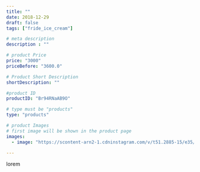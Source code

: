 ```yaml
---
title: ""
date: 2018-12-29
draft: false
tags: ["fride_ice_cream"]

# meta description
description : ""

# product Price
price: "3000"
priceBefore: "3600.0"

# Product Short Description
shortDescription: ""

#product ID
productID: "Br94RNaAB9O"

# type must be "products"
type: "products"

# product Images
# first image will be shown in the product page
images:
  - image: "https://scontent-arn2-1.cdninstagram.com/v/t51.2885-15/e35/46327383_935460239981675_9027254346389319649_n.jpg?se=7&tp=1&_nc_ht=scontent-arn2-1.cdninstagram.com&_nc_cat=111&_nc_ohc=HARiEIBA0K4AX8n0aYi&ccb=7-4&oh=0ce886041c7d51b9a57007e2cdb0282f&oe=6083403B&ig_cache_key=MTk0NDk1ODA4NzMyNDUwNzk4Mg%3D%3D.2-ccb7-4"

---
```

lorem
